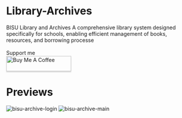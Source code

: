 # Library-Archives

BISU Library and Archives
 A comprehensive library system designed specifically for schools, enabling efficient management of books, resources, and borrowing processe
<br>
<br>
Support me
<br>
<a href="https://www.buymeacoffee.com/kethtacatani" target="_blank"><img src="https://www.buymeacoffee.com/assets/img/custom_images/orange_img.png" alt="Buy Me A Coffee" style="height: 41px !important;width: 174px !important;box-shadow: 0px 3px 2px 0px rgba(190, 190, 190, 0.5) !important;-webkit-box-shadow: 0px 3px 2px 0px rgba(190, 190, 190, 0.5) !important;" ></a>
# Previews

![bisu-archive-login](https://github.com/kethtacatani/Library-Archives/assets/115775088/30a0d54e-100b-4577-81fa-187495f1303c)
![bisu-archive-main](https://github.com/kethtacatani/Library-Archives/assets/115775088/2e7bb96d-dcba-497d-a100-bf8dd6fce70d)

